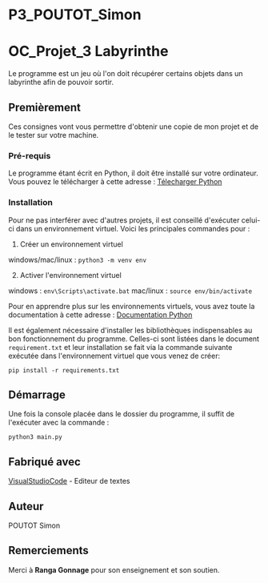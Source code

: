 # P3_POUTOT_Simon

# OC_Projet_3 Labyrinthe

Le programme est un jeu où l'on doit récupérer certains objets dans un labyrinthe afin de pouvoir sortir.

## Premièrement 

Ces consignes vont vous permettre d'obtenir une copie de mon projet et de le tester sur votre machine.

### Pré-requis 

Le programme étant écrit en Python, il doit être installé sur votre ordinateur. Vous pouvez le télécharger à cette adresse : [Télecharger Python](https://www.python.org/downloads/)

### Installation

Pour ne pas interférer avec d'autres projets, il est conseillé d'exécuter celui-ci dans un environnement virtuel. 
Voici les principales commandes pour :

1. Créer un environnement virtuel 

windows/mac/linux : ```python3 -m venv env```

2. Activer l'environnement virtuel

windows : ```env\Scripts\activate.bat```
mac/linux : ```source env/bin/activate```

Pour en apprendre plus sur les environnements virtuels, vous avez toute la documentation à cette adresse : [Documentation Python](https://docs.python.org/fr/3.6/tutorial/venv.html/)

Il est également nécessaire d'installer les bibliothèques indispensables au bon fonctionnement du programme. Celles-ci sont listées dans le document ```requirement.txt``` et leur installation se fait via la commande suivante exécutée dans l'environnement virtuel que vous venez de créer:

```pip install -r requirements.txt```

## Démarrage

Une fois la console placée dans le dossier du programme, il suffit de l'exécuter avec la commande : 

```python3 main.py```

## Fabriqué avec
[VisualStudioCode](https://code.visualstudio.com/) - Editeur de textes

## Auteur

POUTOT Simon 

## Remerciements

Merci à **Ranga Gonnage** pour son enseignement et son soutien.